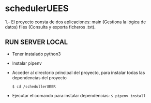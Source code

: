 # schedulerUEES

1.- El proyecto consta de dos aplicaciones:
    main (Gestiona la lógica de datos)
    files (Consulta y exporta ficheros .txt).
    
## RUN SERVER LOCAL

- Tener instalado python3
- Instalar pipenv
- Acceder al directorio principal del proyecto, para instalar todas las dependencias del proyecto
    
    `$ cd /schedullerUEER`

- Ejecutar el comando para instalar dependencias:
    `$ pipenv install`

    
